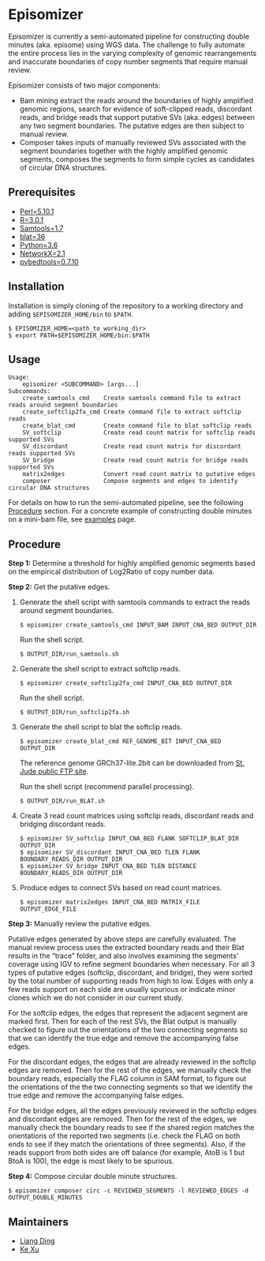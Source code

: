 # Episomizer
Episomizer is currently a semi-automated pipeline for constructing double minutes (aka. episome) 
using WGS data. The challenge to fully automate the entire process lies in the varying 
complexity of genomic rearrangements and inaccurate boundaries of copy number segments that require 
manual review.

Episomizer consists of two major components:
* Bam mining extract the reads around the boundaries of highly amplified genomic regions, 
search for evidence of soft-clipped reads, discordant reads, and bridge reads that support 
putative SVs (aka. edges) between any two segment boundaries. The putative edges are then subject 
to manual review. 
* Composer takes inputs of manually reviewed SVs associated with the segment boundaries together 
with the highly amplified genomic segments, composes the segments to form simple
cycles as candidates of circular DNA structures.

## Prerequisites
* [Perl=5.10.1](https://www.perl.org/)
* [R=3.0.1](https://www.r-project.org/)
* [Samtools=1.7](http://samtools.sourceforge.net/)
* [blat=36](https://genome.ucsc.edu/FAQ/FAQblat)
* [Python=3.6](https://www.python.org/downloads/release/python-360/)
* [NetworkX=2.1](https://networkx.github.io/)
* [pybedtools=0.7.10](https://daler.github.io/pybedtools/#getting-started)

## Installation
Installation is simply cloning of the repository to a working directory and 
adding `$EPISOMIZER_HOME/bin` to `$PATH`.
```
$ EPISOMIZER_HOME=<path_to_working_dir>
$ export PATH=$EPISOMIZER_HOME/bin:$PATH
```

## Usage
```
Usage:
    episomizer <SUBCOMMAND> [args...]
Subcommands:
    create_samtools_cmd    Create samtools command file to extract reads around segment boundaries
    create_softclip2fa_cmd Create command file to extract softclip reads
    create_blat_cmd        Create command file to blat softclip reads
    SV_softclip            Create read count matrix for softclip reads supported SVs
    SV_discordant          Create read count matrix for discordant reads supported SVs
    SV_bridge              Create read count matrix for bridge reads supported SVs
    matrix2edges           Convert read count matrix to putative edges
    composer               Compose segments and edges to identify circular DNA structures
```
For details on how to run the semi-automated pipeline, see the following [Procedure](#Procedure) section. For a
concrete example of constructing double minutes on a mini-bam file, see [examples](./examples/README.md) page.

## Procedure
**Step 1:** Determine a threshold for highly amplified genomic segments based on the empirical distribution
  of Log2Ratio of copy number data.

**Step 2:** Get the putative edges.
1. Generate the shell script with samtools commands to extract the reads around segment boundaries.
    ```
    $ episomizer create_samtools_cmd INPUT_BAM INPUT_CNA_BED OUTPUT_DIR
    ```
    Run the shell script.
    ```
    $ OUTPUT_DIR/run_samtools.sh 
    ```

2. Generate the shell script to extract softclip reads.
    ```
    $ episomizer create_softclip2fa_cmd INPUT_CNA_BED OUTPUT_DIR
    ```
    Run the shell script.
    ```
    $ OUTPUT_DIR/run_softclip2fa.sh
    ```
    
3. Generate the shell script to blat the softclip reads.
    ```
    $ episomizer create_blat_cmd REF_GENOME_BIT INPUT_CNA_BED OUTPUT_DIR
    ```
    The reference genome GRCh37-lite.2bit can be downloaded from 
    [St. Jude public FTP site](http://ftp.stjude.org/pub/software/cis-x/GRCh37-lite.2bit).
    
    Run the shell script (recommend parallel processing).
    ```
    $ OUTPUT_DIR/run_BLAT.sh
    ```
    
 4. Create 3 read count matrices using softclip reads, discordant reads and bridging discordant reads.
    ```
    $ episomizer SV_softclip INPUT_CNA_BED FLANK SOFTCLIP_BLAT_DIR OUTPUT_DIR
    $ episomizer SV_discordant INPUT_CNA_BED TLEN FLANK BOUNDARY_READS_DIR OUTPUT_DIR
    $ episomizer SV_bridge INPUT_CNA_BED TLEN DISTANCE BOUNDARY_READS_DIR OUTPUT_DIR
    ```
    
 5. Produce edges to connect SVs based on read count matrices.
    ```
    $ episomizer matrix2edges INPUT_CNA_BED MATRIX_FILE OUTPUT_EDGE_FILE
    ```
    
**Step 3:** Manually review the putative edges.

Putative edges generated by above steps are carefully evaluated. The manual review process 
uses the extracted boundary reads and their Blat results in the “trace” folder, and also involves examining the 
segments’ coverage using IGV to refine segment boundaries when necessary. For all 3 types of putative edges (softclip, 
discordant, and bridge), they were sorted by the total number of supporting reads from high to low. Edges with only
a few reads support on each side are usually spurious or indicate minor clones which we do not consider in our 
current study.

For the softclip edges, the edges that represent the adjacent segment are marked first. Then for each of the rest 
SVs, the Blat output is manually checked to figure out the orientations of the two connecting segments so that we 
can identify the true edge and remove the accompanying false edges. 

For the discordant edges, the edges that are already reviewed in the softclip edges are removed. Then for the 
rest of the edges, we manually check the boundary reads, especially the FLAG column in SAM format, to figure out 
the orientations of the the two connecting segments so that we identify the true edge and remove the accompanying 
false edges.

For the bridge edges, all the edges previously reviewed in the softclip edges and discordant edges are removed.
Then for the rest of the edges, we manually check the boundary reads to see if the shared region matches the 
orientations of the reported two segments (i.e. check the FLAG on both ends to see if they match the orientations 
of three segments). Also, if the reads support from both sides are off balance (for example, AtoB is 1 but BtoA 
is 100), the edge is most likely to be spurious.

**Step 4:** Compose circular double minute structures.
```
$ episomizer composer circ -c REVIEWED_SEGMENTS -l REVIEWED_EDGES -d OUTPUT_DOUBLE_MINUTES
```

## Maintainers
* [Liang Ding](https://github.com/adamdingliang)
* [Ke Xu](https://github.com/FromSoSimple)